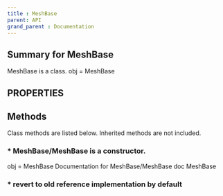 ```yaml
---
title : MeshBase
parent: API
grand_parent : Documentation
---
```

## Summary for MeshBase
MeshBase is a class.
obj = MeshBase
## PROPERTIES
## Methods
Class methods are listed below. Inherited methods are not included.
### * MeshBase/MeshBase is a constructor.
obj = MeshBase
Documentation for MeshBase/MeshBase
doc MeshBase

### * revert to old reference implementation by default

